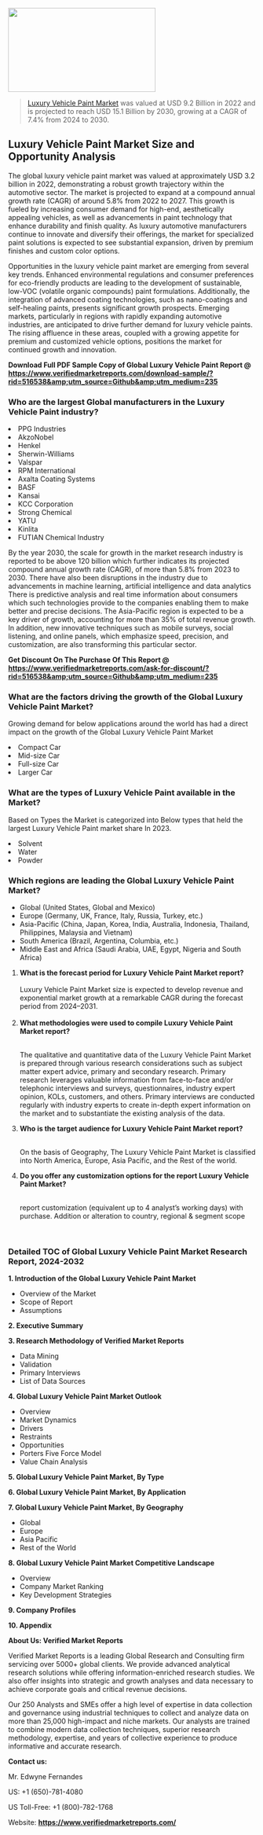 <img src="https://ffe5etoiles.com/wp-content/uploads/2024/12/MST1-300x171.png" alt="" width="300" height="171" class="alignnone size-medium wp-image-20088" /><blockquote><p><p><a href="https://www.verifiedmarketreports.com/download-sample/?rid=516538&utm_source=Github&utm_medium=235" target="_blank">Luxury Vehicle Paint Market</a> was valued at USD 9.2 Billion in 2022 and is projected to reach USD 15.1 Billion by 2030, growing at a CAGR of 7.4% from 2024 to 2030.</p></blockquote><p><h2>Luxury Vehicle Paint Market Size and Opportunity Analysis</h2> <p>The global luxury vehicle paint market was valued at approximately USD 3.2 billion in 2022, demonstrating a robust growth trajectory within the automotive sector. The market is projected to expand at a compound annual growth rate (CAGR) of around 5.8% from 2022 to 2027. This growth is fueled by increasing consumer demand for high-end, aesthetically appealing vehicles, as well as advancements in paint technology that enhance durability and finish quality. As luxury automotive manufacturers continue to innovate and diversify their offerings, the market for specialized paint solutions is expected to see substantial expansion, driven by premium finishes and custom color options.</p> <p>Opportunities in the luxury vehicle paint market are emerging from several key trends. Enhanced environmental regulations and consumer preferences for eco-friendly products are leading to the development of sustainable, low-VOC (volatile organic compounds) paint formulations. Additionally, the integration of advanced coating technologies, such as nano-coatings and self-healing paints, presents significant growth prospects. Emerging markets, particularly in regions with rapidly expanding automotive industries, are anticipated to drive further demand for luxury vehicle paints. The rising affluence in these areas, coupled with a growing appetite for premium and customized vehicle options, positions the market for continued growth and innovation.</p> </p><p class=""><strong>Download Full PDF Sample Copy of Global Luxury Vehicle Paint Report @ <a href="https://www.verifiedmarketreports.com/download-sample/?rid=516538&amp;utm_source=Github&amp;utm_medium=235" target="_blank">https://www.verifiedmarketreports.com/download-sample/?rid=516538&amp;utm_source=Github&amp;utm_medium=235</a></strong></p><h3 id="" class="">Who are the largest Global manufacturers in the Luxury Vehicle Paint industry?</h3><p><li>PPG Industries</li><li> AkzoNobel</li><li> Henkel</li><li> Sherwin-Williams</li><li> Valspar</li><li> RPM International</li><li> Axalta Coating Systems</li><li> BASF</li><li> Kansai</li><li> KCC Corporation</li><li> Strong Chemical</li><li> YATU</li><li> Kinlita</li><li> FUTIAN Chemical Industry</li></p><div class=""><div class="" dir="" data-message-author-role="" data-message-id="" data-message-model-slug=""><div class=""><div class=""><div class=""><div class="" dir="" data-message-author-role="" data-message-id="" data-message-model-slug=""><div class=""><div class=""><p>By the year 2030, the scale for growth in the market research industry is reported to be above 120 billion which further indicates its projected compound annual growth rate (CAGR), of more than 5.8% from 2023 to 2030. There have also been disruptions in the industry due to advancements in machine learning, artificial intelligence and data analytics There is predictive analysis and real time information about consumers which such technologies provide to the companies enabling them to make better and precise decisions. The Asia-Pacific region is expected to be a key driver of growth, accounting for more than 35% of total revenue growth. In addition, new innovative techniques such as mobile surveys, social listening, and online panels, which emphasize speed, precision, and customization, are also transforming this particular sector.</p><p><strong>Get Discount On The Purchase Of This Report @&nbsp; <a href="https://www.verifiedmarketreports.com/ask-for-discount/?rid=516538&amp;utm_source=Github&amp;utm_medium=235" target="_blank">https://www.verifiedmarketreports.com/ask-for-discount/?rid=516538&amp;utm_source=Github&amp;utm_medium=235</a></strong></p></div></div></div></div></div></div></div></div><h3 id="" class="">What are the factors driving the growth of the Global Luxury Vehicle Paint Market?</h3><p id="" class="">Growing demand for below applications around the world has had a direct impact on the growth of the Global Luxury Vehicle Paint Market</p><p id="" class=""><li>Compact Car</li><li> Mid-size Car</li><li> Full-size Car</li><li> Larger Car</li></p><h3 id="" class="">What are the types of Luxury Vehicle Paint available in the Market?</h3><p id="" class="">Based on Types the Market is categorized into Below types that held the largest Luxury Vehicle Paint market share In 2023.</p><p id="" class=""><li>Solvent</li><li> Water</li><li> Powder</li></p><h3 id="" class="">Which regions are leading the Global Luxury Vehicle Paint Market?</h3><ul><li>Global (United States, Global and Mexico)</li><li>Europe (Germany, UK, France, Italy, Russia, Turkey, etc.)</li><li>Asia-Pacific (China, Japan, Korea, India, Australia, Indonesia, Thailand, Philippines, Malaysia and Vietnam)</li><li>South America (Brazil, Argentina, Columbia, etc.)</li><li>Middle East and Africa (Saudi Arabia, UAE, Egypt, Nigeria and South Africa)</li></ul><p><ol><li><strong>What is the forecast period for Luxury Vehicle Paint Market report?<br /></strong><br /><span data-sheets-root="1" data-sheets-value="{&quot;1&quot;:2,&quot;2&quot;:&quot;XXXX size is expected to develop revenue and exponential market growth at a remarkable CAGR during the forecast period from 2024&ndash;2030.&quot;}" data-sheets-userformat="{&quot;2&quot;:12674,&quot;4&quot;:{&quot;1&quot;:2,&quot;2&quot;:16776960},&quot;10&quot;:2,&quot;11&quot;:0,&quot;15&quot;:&quot;Arial&quot;,&quot;16&quot;:12}">Luxury Vehicle Paint Market size is expected to develop revenue and exponential market growth at a remarkable CAGR during the forecast period from 2024&ndash;2031.</span><br /><br /></li><li><strong>What methodologies were used to compile Luxury Vehicle Paint Market report?<br /><br /></strong><p>The qualitative and quantitative data of the&nbsp;Luxury Vehicle Paint Market is prepared through various research considerations such as subject matter expert advice, primary and secondary research. Primary research leverages valuable information from face-to-face and/or telephonic interviews and surveys, questionnaires, industry expert opinion, KOLs, customers, and others. Primary interviews are conducted regularly with industry experts to create in-depth expert information on the market and to substantiate the existing analysis of the data.&nbsp;</p></li><li><strong>Who is the target audience for Luxury Vehicle Paint Market report?<br /><br /></strong><p>On the basis of Geography, The&nbsp;Luxury Vehicle Paint Market is classified into North America, Europe, Asia Pacific, and the Rest of the world.</p></li><li><strong>Do you offer any customization options for the report Luxury Vehicle Paint Market?<br /><br /></strong><p>report customization (equivalent up to 4 analyst&rsquo;s working days) with purchase. Addition or alteration to country, regional &amp; segment scope</p><p>&nbsp;</p></li></ol></p><h3 id="" class="">Detailed TOC of Global Luxury Vehicle Paint Market Research Report, 2024-2032</h3><p id="" class=""><strong>1. Introduction of the Global Luxury Vehicle Paint Market</strong></p><ul><li>Overview of the Market</li><li>Scope of Report</li><li>Assumptions</li></ul><p id="" class=""><strong>2. Executive Summary</strong></p><p id="" class=""><strong>3. Research Methodology of&nbsp;Verified Market Reports</strong></p><ul><li>Data Mining</li><li>Validation</li><li>Primary Interviews</li><li>List of Data Sources</li></ul><p id="" class=""><strong>4. Global Luxury Vehicle Paint Market Outlook</strong></p><ul><li>Overview</li><li>Market Dynamics</li><li>Drivers</li><li>Restraints</li><li>Opportunities</li><li>Porters Five Force Model</li><li>Value Chain Analysis</li></ul><p id="" class=""><strong>5. Global Luxury Vehicle Paint Market, By&nbsp;Type</strong></p><p id="" class=""><strong>6. Global Luxury Vehicle Paint Market, By Application</strong></p><p id="" class=""><strong>7. Global Luxury Vehicle Paint Market, By Geography</strong></p><ul><li>Global</li><li>Europe</li><li>Asia Pacific</li><li>Rest of the World</li></ul><p id="" class=""><strong>8. Global Luxury Vehicle Paint Market Competitive Landscape</strong></p><ul><li>Overview</li><li>Company Market Ranking</li><li>Key Development Strategies</li></ul><p id="" class=""><strong>9. Company Profiles</strong></p><p id="" class=""><strong>10. Appendix</strong></p><p id="" class=""><strong>About Us: Verified Market Reports</strong></p><p id="" class="">Verified Market Reports is a leading Global Research and Consulting firm servicing over 5000+ global clients. We provide advanced analytical research solutions while offering information-enriched research studies. We also offer insights into strategic and growth analyses and data necessary to achieve corporate goals and critical revenue decisions.</p><p id="" class="">Our 250 Analysts and SMEs offer a high level of expertise in data collection and governance using industrial techniques to collect and analyze data on more than 25,000 high-impact and niche markets. Our analysts are trained to combine modern data collection techniques, superior research methodology, expertise, and years of collective experience to produce informative and accurate research.</p><p id="" class=""><strong>Contact us:</strong></p><p id="" class="">Mr. Edwyne Fernandes</p><p id="" class="">US: +1 (650)-781-4080</p><p id="" class="">US Toll-Free: +1 (800)-782-1768</p><p id="" class="">Website: <a target="" data-test-app-aware-link=""><strong>https://www.verifiedmarketreports.com/</strong></a></p>
